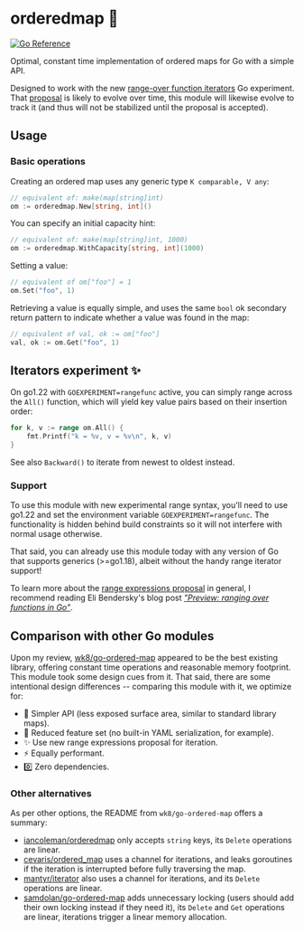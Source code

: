 # orderedmap :ant:

[![Go Reference](https://pkg.go.dev/badge/github.com/mroth/orderedmap.svg)](https://pkg.go.dev/github.com/mroth/orderedmap)

Optimal, constant time implementation of ordered maps for Go with a simple API.

Designed to work with the new [range-over function iterators][1] Go experiment.
That [proposal][2] is likely to evolve over time, this module will likewise evolve to
track it (and thus will not be stabilized until the proposal is accepted).

[1]: https://go.dev/wiki/RangefuncExperiment
[2]: https://github.com/golang/go/issues/61405

## Usage

### Basic operations

Creating an ordered map uses any generic type `K comparable, V any`:
```go
// equivalent of: make(map[string]int)
om := orderedmap.New[string, int]()
```

You can specify an initial capacity hint:
```go
// equivalent of: make(map[string]int, 1000)
om := orderedmap.WithCapacity[string, int](1000)
```

Setting a value:
```go
// equivalent of om["foo"] = 1
om.Set("foo", 1)
```

Retrieving a value is equally simple, and uses the same `bool` ok secondary
return pattern to indicate whether a value was found in the map:
```go
// equivalent of val, ok := om["foo"]
val, ok := om.Get("foo", 1)
```

## Iterators experiment :sparkles:

On go1.22 with `GOEXPERIMENT=rangefunc` active, you can simply range across the
`All()` function, which will yield key value pairs based on their insertion
order:
```go
for k, v := range om.All() {
    fmt.Printf("k = %v, v = %v\n", k, v)
}
```

See also `Backward()` to iterate from newest to oldest instead.


### Support

To use this module with new experimental range syntax, you'll need to use go1.22
and set the environment variable `GOEXPERIMENT=rangefunc`.  The functionality is
hidden behind build constraints so it will not interfere with normal usage
otherwise.

That said, you can already use this module today with any version of Go that
supports generics (>=go1.18), albeit without the handy range iterator support!

To learn more about the [range expressions proposal][2] in general, I recommend
reading Eli Bendersky's blog post _["Preview: ranging over functions in Go"][3]_.

[3]: https://eli.thegreenplace.net/2023/preview-ranging-over-functions-in-go/

## Comparison with other Go modules

Upon my review, [wk8/go-ordered-map](https://github.com/wk8/go-ordered-map)
appeared to be the best existing library, offering constant time operations and
reasonable memory footprint. This module took some design cues from it. That
said, there are some intentional design differences -- comparing this module
with it, we optimize for:

* :bug: Simpler API (less exposed surface area, similar to standard library maps).
* :seedling: Reduced feature set (no built-in YAML serialization, for example).
* :sparkles: Use new range expressions proposal for iteration.
* :zap: Equally performant.
* :zero: Zero dependencies.

### Other alternatives
As per other options, the README from `wk8/go-ordered-map` offers a summary:

* [iancoleman/orderedmap](https://github.com/iancoleman/orderedmap) only accepts
  `string` keys, its `Delete` operations are linear.
* [cevaris/ordered_map](https://github.com/cevaris/ordered_map) uses a channel
  for iterations, and leaks goroutines if the iteration is interrupted before
  fully traversing the map.
* [mantyr/iterator](https://github.com/mantyr/iterator) also uses a channel for
  iterations, and its `Delete` operations are linear.
* [samdolan/go-ordered-map](https://github.com/samdolan/go-ordered-map) adds
  unnecessary locking (users should add their own locking instead if they need
  it), its `Delete` and `Get` operations are linear, iterations trigger a linear
  memory allocation.
